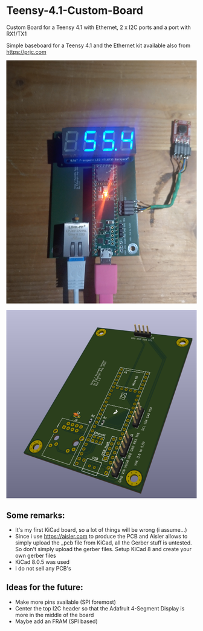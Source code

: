 # Teensy-4.1-Custom-Board

Custom Board for a Teensy 4.1 with Ethernet, 2 x I2C ports and a port with RX1/TX1 

Simple baseboard for a Teensy 4.1 and the Ethernet kit available also from https://prjc.com

![Board in use as a sensor board](Board01.png)

![3D view from KiCad](Board02.png)

## Some remarks:
- It's my first KiCad board, so a lot of things will be wrong (i assume...)
- Since i use https://aisler.com to produce the PCB and Aisler allows to simply upload the _pcb file from KiCad, all the Gerber stuff is untested. So don't simply upload the gerber files. Setup KiCad 8 and create your own gerber files
- KiCad 8.0.5 was used
- I do not sell any PCB's

## Ideas for the future:
- Make more pins available (SPI foremost)
- Center the top I2C header so that the Adafruit 4-Segment Display is more in the middle of the board
- Maybe add an FRAM (SPI based)
